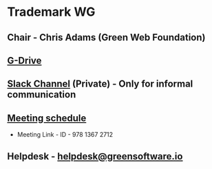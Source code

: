 # Trademark WG

## Chair - Chris Adams (Green Web Foundation)

## [G-Drive](https://drive.google.com/drive/u/3/folders/1vmfUGCZvngAO4zHDqrwDkTVPbJvFhMRC)

## [Slack Channel](https://greensoftware-zzk1035.slack.com/archives/C024SQSJ36E) (Private) - Only for informal communication

## [Meeting schedule](https://lists.greensoftware.io/g/trademark/calendar)
- Meeting Link -  ID - 978 1367 2712

## Helpdesk - helpdesk@greensoftware.io 
